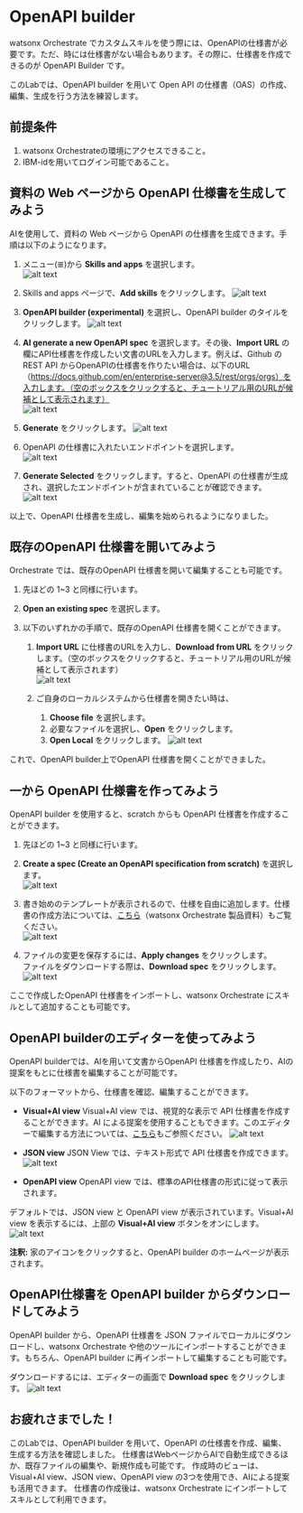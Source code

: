 # OpenAPI builder
watsonx Orchestrate でカスタムスキルを使う際には、OpenAPIの仕様書が必要です。ただ、時には仕様書がない場合もあります。その際に、仕様書を作成できるのが OpenAPI Builder です。

このLabでは、OpenAPI builder を用いて Open API の仕様書（OAS）の作成、編集、生成を行う方法を練習します。

## 前提条件
 1. watsonx Orchestrateの環境にアクセスできること。
 2. IBM-idを用いてログイン可能であること。

## 資料の Web ページから OpenAPI 仕様書を生成してみよう
 AIを使用して、資料の Web ページから OpenAPI の仕様書を生成できます。手順は以下のようになります。

 1. メニュー(≣)から **Skills and apps** を選択します。  
![alt text](OpenAPI_images/image.png)

 2. Skills and apps ページで、**Add skills** をクリックします。
 ![alt text](OpenAPI_images/スクリーンショット_26-5-2024_2314_dl.watson-orchestrate.ibm.com.jpeg)

 3. **OpenAPI builder (experimental)** を選択し、OpenAPI builder のタイルをクリックします。
 ![alt text](OpenAPI_images/image-1.png)

 4. **AI generate a new OpenAPI spec** を選択します。その後、**Import URL** の欄にAPI仕様書を作成したい文書のURLを入力します。例えば、Github の REST API からOpenAPIの仕様書を作りたい場合は、以下のURL（https://docs.github.com/en/enterprise-server@3.5/rest/orgs/orgs）を入力します。（空のボックスをクリックすると、チュートリアル用のURLが候補として表示されます）  
 ![alt text](OpenAPI_images/image-4.png)  

 5. **Generate** をクリックします。
 ![alt text](OpenAPI_images/スクリーンショット_27-5-2024_04412_oasbuilder.1add1oqz38qy.us-south.codeengine.appdomain.cloud-1.jpeg)

 6. OpenAPI の仕様書に入れたいエンドポイントを選択します。  
 ![alt text](OpenAPI_images/image-2.png)

 7. **Generate Selected** をクリックします。すると、OpenAPI の仕様書が生成され、選択したエンドポイントが含まれていることが確認できます。
 ![alt text](OpenAPI_images/image-3.png)

以上で、OpenAPI 仕様書を生成し、編集を始められるようになりました。

## 既存のOpenAPI 仕様書を開いてみよう
Orchestrate では、既存のOpenAPI 仕様書を開いて編集することも可能です。

 1. 先ほどの 1~3 と同様に行います。

 2. **Open an existing spec** を選択します。

 3. 以下のいずれかの手順で、既存のOpenAPI 仕様書を開くことができます。
    1. **Import URL** に仕様書のURLを入力し、**Download from URL** をクリックします。（空のボックスをクリックすると、チュートリアル用のURLが候補として表示されます）  
     ![alt text](OpenAPI_images/image-5.png)

    2. ご自身のローカルシステムから仕様書を開きたい時は、
        1. **Choose file** を選択します。
        2. 必要なファイルを選択し、**Open** をクリックします。
        3. **Open Local** をクリックします。
     ![alt text](OpenAPI_images/image-6.png)
    
これで、OpenAPI builder上でOpenAPI 仕様書を開くことができました。

## 一から OpenAPI 仕様書を作ってみよう
OpenAPI builder を使用すると、scratch からも OpenAPI 仕様書を作成することができます。

 1. 先ほどの 1~3 と同様に行います。

 2. **Create a spec (Create an OpenAPI specification from scratch)** を選択します。  
 ![alt text](OpenAPI_images/スクリーンショット_27-5-2024_74957_oasbuilder.1add1oqz38qy.us-south.codeengine.appdomain.cloud.jpeg)

 3. 書き始めのテンプレートが表示されるので、仕様を自由に追加します。仕様書の作成方法については、[こちら](https://www.ibm.com/docs/ja/watson-orchestrate?topic=skills-creating-openapi-specifications)（watsonx Orchestrate 製品資料）もご覧ください。  
 ![alt text](OpenAPI_images/image-7.png)

 4. ファイルの変更を保存するには、**Apply changes** をクリックします。  
 ファイルをダウンロードする際は、**Download spec** をクリックします。
 ![alt text](OpenAPI_images/スクリーンショット_27-5-2024_75956_oasbuilder.1add1oqz38qy.us-south.codeengine.appdomain.cloud.jpeg)

ここで作成したOpenAPI 仕様書をインポートし、watsonx Orchestrate にスキルとして追加することも可能です。

## OpenAPI builderのエディターを使ってみよう
OpenAPI builderでは、AIを用いて文書からOpenAPI 仕様書を作成したり、AIの提案をもとに仕様書を編集することが可能です。

以下のフォーマットから、仕様書を確認、編集することができます。

- **Visual+AI view**
 Visual+AI view では、視覚的な表示で API 仕様書を作成することができます。AI による提案を使用することもできます。このエディターで編集する方法については、[こちら](https://www.ibm.com/docs/ja/watson-orchestrate?topic=builder-using-visual-editor-in-openapi)もご参照ください。
 ![alt text](OpenAPI_images/image-9.png)

- **JSON view**
 JSON View では、テキスト形式で API 仕様書を作成できます。
 ![alt text](OpenAPI_images/image-10.png)

- **OpenAPI view**
 OpenAPI view では、標準のAPI仕様書の形式に従って表示されます。

デフォルトでは、JSON view と OpenAPI view が表示されています。Visual+AI view を表示するには、上部の **Visual+AI view** ボタンをオンにします。  
![alt text](OpenAPI_images/image-12.png)

**注釈:** 家のアイコンをクリックすると、OpenAPI builder のホームページが表示されます。

## OpenAPI仕様書を OpenAPI builder からダウンロードしてみよう
OpenAPI builder から、OpenAPI 仕様書を JSON ファイルでローカルにダウンロードし、watsonx Orchestrate や他のツールにインポートすることができます。もちろん、OpenAPI builder に再インポートして編集することも可能です。

ダウンロードするには、エディターの画面で **Download spec** をクリックします。
![alt text](OpenAPI_images/image-13.png)

## お疲れさまでした！
このLabでは、OpenAPI builder を用いて、OpenAPI の仕様書を作成、編集、生成する方法を確認しました。
仕様書はWebページからAIで自動生成できるほか、既存ファイルの編集や、新規作成も可能です。
作成時のビューは、Visual+AI view、JSON view、OpenAPI view の3つを使用でき、AIによる提案も活用できます。
仕様書の作成後は、watsonx Orchestrate にインポートしてスキルとして利用できます。